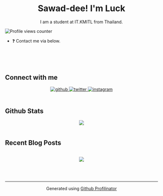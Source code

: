# **<div align="center">Sawad-dee! I'm Luck</div>**  
  

<div align="center">I am a student at IT.KMITL from Thailand.</div>  
  

![Profile views counter](https://komarev.com/ghpvc/?username=LCUKP&&style=flat-square)  
  
- ❓ Contact me via below.  
  

<br/>  
<!--START_SECTION:waka--><!--END_SECTION:waka-->
<br/> 




</td></tr></table>  

<br/>  


## Connect with me  
<div align="center">
<a href="https://github.com/LCUKP" target="_blank">
<img src=https://img.shields.io/badge/github-%2324292e.svg?&style=for-the-badge&logo=github&logoColor=white alt=github style="margin-bottom: 5px;" />
</a>
<a href="https://twitter.com/callmeluckr" target="_blank">
<img src=https://img.shields.io/badge/twitter-%2300acee.svg?&style=for-the-badge&logo=twitter&logoColor=white alt=twitter style="margin-bottom: 5px;" />
</a>
<a href="https://instagram.com/callme_luckr/" target="_blank">
<img src=https://img.shields.io/badge/instagram-%23000000.svg?&style=for-the-badge&logo=instagram&logoColor=white alt=instagram style="margin-bottom: 5px;" />
</a>  
</div>  
  

<br/>  


## Github Stats  
<div align="center"><img src="https://github-readme-stats.vercel.app/api/top-langs/?username=LCUKP&hide_border=true&layout=compact" align="center" /></div>  

<br/>  


## Recent Blog Posts  
  

<br/>  

<div align="center"><img src="https://spotify-github-profile.vercel.app/api/view?uid=31sudojbb352vsn3habc2yxvtxlq&cover_image=true&theme=default&show_offline=true&background_color=121212&interchange=true&bar_color=008040&bar_color_cover=true" /></div>   

<br/>  

  

<br/>  


<br />

----
<div align="center">Generated using <a href="https://profilinator.rishav.dev/" target="_blank">Github Profilinator</a></div>
